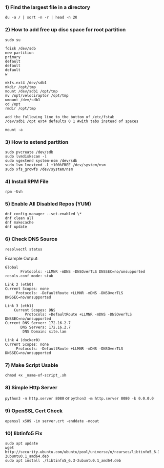 
### 1) **Find the largest file in a directory**

`du -a / | sort -n -r | head -n 20`

### 2) **How to add free up disc space for root partition**

```
sudo su 

fdisk /dev/sdb
new partition
primary
default
default
default
w

mkfs.ext4 /dev/sdb1
mkdir /opt/tmp
mount /dev/sdb1 /opt/tmp
mv /opt/velociraptor /opt/tmp
umount /dev/sdb1
cd /opt
rmdir /opt/tmp

add the following line to the bottom of /etc/fstab
/dev/sdb1 /opt ext4 defaults 0 1 #with tabs instead of spaces

mount -a
```
### 3) **How to extend partition**

```
sudo pvcreate /dev/sdb
sudo lvmdiskscan -l
sudo vgextend system-nsm /dev/sdb
sudo lvm lvextend -l +100%FREE /dev/system/nsm
sudo xfs_growfs /dev/system/nsm
```
### 4) **Install RPM File**

```
rpm -Uvh
```

### 5) **Enable All Disabled Repos (YUM)**

```
dnf config-manager --set-enabled \*
dnf clean all
dnf makecache
dnf update
```

### 6) **Check DNS Source**

`resolvectl status`

Example Output: 
```
Global
       Protocols: -LLMNR -mDNS -DNSOverTLS DNSSEC=no/unsupported
resolv.conf mode: stub

Link 2 (eth0)
Current Scopes: none
     Protocols: -DefaultRoute +LLMNR -mDNS -DNSOverTLS DNSSEC=no/unsupported

Link 3 (eth1)
    Current Scopes: DNS
         Protocols: +DefaultRoute +LLMNR -mDNS -DNSOverTLS DNSSEC=no/unsupported
Current DNS Server: 172.16.2.7
       DNS Servers: 172.16.2.7
        DNS Domain: site.lan

Link 4 (docker0)
Current Scopes: none
     Protocols: -DefaultRoute +LLMNR -mDNS -DNSOverTLS DNSSEC=no/unsupported
```

### 7) Make Script Usable

`chmod +x _name-of-script_.sh`

### 8) Simple Http Server

`python3 -m http.server 8080` or `python3 -m http.server 8080 -b 0.0.0.0`

### 9) OpenSSL Cert Check

`openssl x509 -in server.crt -enddate -noout`

### 10) libtinfo5 Fix

```
sudo apt update
wget http://security.ubuntu.com/ubuntu/pool/universe/n/ncurses/libtinfo5_6.3-2ubuntu0.1_amd64.deb
sudo apt install ./libtinfo5_6.3-2ubuntu0.1_amd64.deb
```
